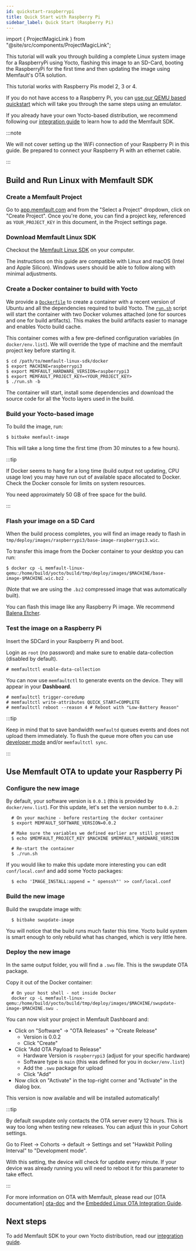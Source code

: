 ```yaml
---
id: quickstart-raspberrypi
title: Quick Start with Raspberry Pi
sidebar_label: Quick Start (Raspberry Pi)
---
```


import { ProjectMagicLink } from "@site/src/components/ProjectMagicLink";

This tutorial will walk you through building a complete Linux system image
for a RaspberryPi using Yocto, flashing this image to an SD-Card, booting the
RaspberryPi for the first time and then updating the image using Memfault's
OTA solution.

This tutorial works with Raspberry Pis model 2, 3 or 4.

If you do not have access to a Raspberry Pi, you can [use our QEMU based
quickstart][quickstart-qemu] which will take you through the same steps using
an emulator.

If you already have your own Yocto-based distribution, we recommend following
our [integration guide][integration-guide] to learn how to add the Memfault SDK.

:::note

We will not cover setting up the WiFi connection of your Raspberry Pi in this
guide. Be prepared to connect your Raspberry Pi with an ethernet cable.

:::

[quickstart-qemu]: /docs/linux/quickstart
[integration-guide]: /docs/linux/integration-guide/

## Build and Run Linux with Memfault SDK

### Create a Memfault Project

Go to [app.memfault.com](https://app.memfault.com) and from the "Select a
Project" dropdown, click on "Create Project". Once you're done, you can find a
project key, referenced as `YOUR_PROJECT_KEY` in this document, in the Project
settings page.

### Download Memfault Linux SDK

Checkout the [Memfault Linux SDK][sdk] on your computer.

The instructions on this guide are compatible with Linux and macOS (Intel and
Apple Silicon). Windows users should be able to follow along with minimal
adjustments.

[sdk]: https://github.com/memfault/memfault-linux-sdk/blob/-/

### Create a Docker container to build with Yocto

We provide a [`Dockerfile`][dockerfile] to create a container with a recent
version of Ubuntu and all the dependencies required to build Yocto. The
[`run.sh`][run.sh] script will start the container with two Docker volumes
attached (one for sources and one for build artifacts). This makes the build
artifacts easier to manage and enables Yocto build cache.

This container comes with a few pre-defined configuration variables (in
`docker/env.list`). We will override the type of machine and the memfault
project key before starting it.

```
$ cd /path/to/memfault-linux-sdk/docker
$ export MACHINE=raspberrypi3
$ export MEMFAULT_HARDWARE_VERSION=raspberrypi3
$ export MEMFAULT_PROJECT_KEY=<YOUR_PROJECT_KEY>
$ ./run.sh -b
```

The container will start, install some dependencies and download the source
code for all the Yocto layers used in the build.

### Build your Yocto-based image

To build the image, run:

```
$ bitbake memfault-image
```

This will take a long time the first time (from 30 minutes to a few hours).

:::tip

If Docker seems to hang for a long time (build output not updating, CPU usage
low) you may have run out of available space allocated to Docker. Check the
Docker console for limits on system resources.

You need approximately 50 GB of free space for the build.

:::

[dockerfile]: https://github.com/memfault/memfault-linux-sdk/blob/-/docker/Dockerfile
[run.sh]: https://github.com/memfault/memfault-linux-sdk/blob/-/docker/run.sh

### Flash your image on a SD Card

When the build process completes, you will find an image ready to flash
in `tmp/deploy/images/raspberrypi3/base-image-raspberrypi3.wic`.

To transfer this image from the Docker container to your desktop you can run:

```
$ docker cp -L memfault-linux-qemu:/home/build/yocto/build/tmp/deploy/images/$MACHINE/base-image-$MACHINE.wic.bz2 .
```

(Note that we are using the `.bz2` compressed image that was automatically
built).

You can flash this image like any Raspberry Pi image. We recommend
[Balena Etcher][balena-etcher].

[balena-etcher]: https://www.balena.io/etcher#download-etcher

### Test the image on a Raspberry Pi

Insert the SDCard in your Raspberry Pi and boot.

Login as `root` (no password) and make sure to enable data-collection (disabled
by default).

```
# memfaultctl enable-data-collection
```

You can now use `memfaultctl` to generate events on the device. They will appear
in your&nbsp;<ProjectMagicLink path="/"><b>Dashboard</b></ProjectMagicLink>.

```
# memfaultctl trigger-coredump
# memfaultctl write-attributes QUICK_START=COMPLETE
# memfaultctl reboot --reason 4 # Reboot with "Low-Battery Reason"
```

:::tip

Keep in mind that to save bandwidth `memfaultd` queues events and does not
upload them immediately. To flush the queue more often you can use [developer
mode][developer-mode] and/or `memfaultctl sync`.

:::

## Use Memfault OTA to update your Raspberry Pi

### Configure the new image

By default, your software version is `0.0.1` (this is provided by `docker/env.list`). For this
update, let's set the version number to `0.0.2`:

```
  # On your machine - before restarting the docker container
  $ export MEMFAULT_SOFTWARE_VERSION=0.0.2

  # Make sure the variables we defined earlier are still present
  $ echo $MEMFAULT_PROJECT_KEY $MACHINE $MEMFAULT_HARDWARE_VERSION

  # Re-start the container
  $ ./run.sh
```

If you would like to make this update more interesting you can edit
`conf/local.conf` and add some Yocto packages:

```
  $ echo 'IMAGE_INSTALL:append = " openssh"' >> conf/local.conf
```

### Build the new image

Build the swupdate image with:

```
  $ bitbake swupdate-image
```

You will notice that the build runs much faster this time. Yocto build
system is smart enough to only rebuild what has changed, which is very little
here.

### Deploy the new image

In the same output folder, you will find a `.swu` file. This is the swupdate
OTA package.

Copy it out of the Docker container:

```
  # On your host shell - not inside Docker
  docker cp -L memfault-linux-qemu:/home/build/yocto/build/tmp/deploy/images/$MACHINE/swupdate-image-$MACHINE.swu .
```

You can now visit your project in Memfault Dashboard and:

- Click on "Software" -> "OTA Releases" -> "Create Release"
  - Version is 0.0.2
  - Click "Create"
- Click "Add OTA Payload to Release"
  - Hardware Version is `raspberrypi3` (adjust for your specific hardware)
  - Software type is `main` (this was defined for you in `docker/env.list`)
  - Add the `.swu` package for upload
  - Click "Add"
- Now click on "Activate" in the top-right corner and "Activate" in the dialog
  box.

This version is now available and will be installed automatically!

:::tip

By default swupdate only contacts the OTA server every 12 hours. This is way
too long when testing new releases. You can adjust this in your Cohort settings.

Go to Fleet -> Cohorts -> default -> Settings and set "Hawkbit Polling
Interval" to "Development mode".

With this setting, the device will check for update every minute. If your device
was already running you will need to reboot it for this parameter to take effect.

:::

For more information on OTA with Memfault, please read our [OTA documentation]
[ota-doc] and the [Embedded Linux OTA Integration Guide][ota-linux-guide].

[ota-doc]: /docs/platform/ota
[ota-linux-guide]: /docs/linux/ota
[developer-mode]: /docs/linux/reference-memfaultctl-cli#developer-mode

## Next steps

To add Memfault SDK to your own Yocto distribution, read our [integration
guide][integration-guide].

[integration-guide]: /docs/linux/integration-guide
